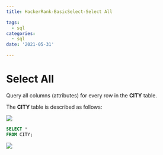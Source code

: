 ```yaml
---
title: HackerRank-BasicSelect-Select All

tags: 
  - sql  
categories: 
  - sql
date: '2021-05-31'

---
```


# Select All
Query all columns (attributes) for every row in the  **CITY**  table.

The  **CITY**  table is described as follows:

![](https://s3.amazonaws.com/hr-challenge-images/8137/1449729804-f21d187d0f-CITY.jpg)

```sql
SELECT *
FROM CITY;
```

![](https://i.imgur.com/JiU5iFQ.png)

